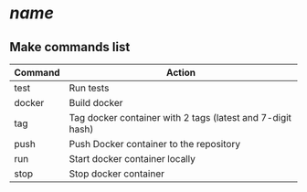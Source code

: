 # $name$

## Make commands list 

| Command | Action
| ------------- |  ------------- 
| test | Run tests 
| docker | Build docker
| tag | Tag docker container with 2 tags (latest and 7-digit hash)
| push| Push Docker container to the repository 
| run | Start docker container locally
| stop| Stop docker container
